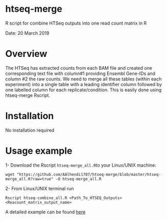 # htseq-merge
R script for combine HTSeq outputs into one read count matrix in R

Date: 20 March 2019

# Overview
The HTSeq has extracted counts from each BAM file and created one corresponding text file with column#1 providing Ensembl Gene-IDs and column #2 the raw counts. We need to merge all these tables (within each experiment) into a single table with a leading identifier column followed by one labelled column for each replicate/condition. This is easily done using htseq-merge Rscript.

# Installation 
No installation required


# Usage example

1- Download the Rscript `htseq-merge_all.R`to your Linux/UNIX machine:

```shell
wget "https://github.com/AAlhendi1707/htseq-merge/blob/master/htseq-merge_all.R?raw=true" -O htseq-merge_all.R
```

2- From Linux/UNIX terminal run
```shell
Rscript htseq-combine_all.R <Path_To_HTSEQ_Outputs> <Reacount_matrix_output_name>
```

A detailed example can be found [here](https://ahmedalhendi0.wordpress.com/2019/03/20/combine-htseq-outputs-into-one-read-count-matrix-in-r/)

